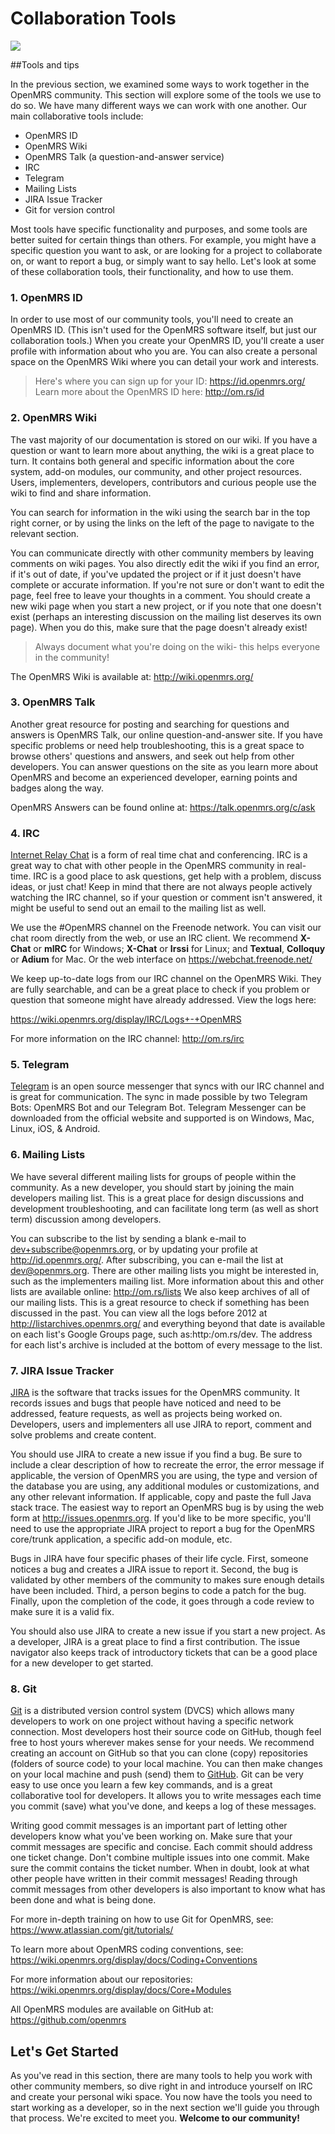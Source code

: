 # Collaboration Tools
![](http://write.flossmanuals.net/openmrs-developers-guide/collaboration-tools/static/Collaboration%20Tools.jpg)



##Tools and tips

In the previous section, we examined some ways to work together in the OpenMRS community. This section will explore some of the tools we use to do so. We have many different ways we can work with one another. Our main collaborative tools include:

* OpenMRS ID
* OpenMRS Wiki
* OpenMRS Talk (a question-and-answer service)
* IRC
* Telegram
* Mailing Lists
* JIRA Issue Tracker 
* Git for version control

Most tools have specific functionality and purposes, and some tools are better suited for certain things than others. For example, you might have a specific question you want to ask, or are looking for a project to collaborate on, or want to report a bug, or simply want to say hello. 
Let's look at some of these collaboration tools, their functionality, and how to use them.

### 1. OpenMRS ID 

In order to use most of our community tools, you'll need to create an OpenMRS ID. (This isn't used for the OpenMRS software itself, but just our collaboration tools.) When you create your OpenMRS ID, you'll create a user profile with information about who you are. You can also create a personal space on the OpenMRS Wiki where you can detail your work and interests.


> Here's where you can sign up for your ID:  https://id.openmrs.org/
Learn more about the OpenMRS ID here: http://om.rs/id


### 2. OpenMRS Wiki

The vast majority of our documentation is stored on our wiki. If you have a question or want to learn more about anything, the wiki is a great place to turn. It contains both general and specific information about the core system, add-on modules, our community, and other project resources. Users, implementers, developers, contributors and curious people use the wiki to find and share information. 

You can search for information in the wiki using the search bar in the top right corner, or by using the links on the left of the page to navigate to the relevant section.

You can communicate directly with other community members by leaving comments on wiki pages. You also directly edit the wiki if you find an error, if it's out of date, if you've updated the project or if it just doesn't have complete or accurate information. If you're not sure or don't want to edit the page, feel free to leave your thoughts in a comment. You should create a new wiki page when you start a new project, or if you note that one doesn't exist (perhaps an interesting discussion on the mailing list deserves its own page). When you do this, make sure that the page doesn't already exist!  


> Always document what you're doing on the wiki- this helps everyone in the community! 



The OpenMRS Wiki is available at: http://wiki.openmrs.org/  

### 3. OpenMRS Talk

Another great resource for posting and searching for questions and answers is OpenMRS Talk, our online question-and-answer site. If you have specific problems or need help troubleshooting, this is a great space to browse others' questions and answers, and seek out help from other developers. You can answer questions on the site as you learn more about OpenMRS and become an experienced developer, earning points and badges along the way. 

OpenMRS Answers can be found online at: https://talk.openmrs.org/c/ask

### 4. IRC

[Internet Relay Chat](https://en.wikipedia.org/wiki/Internet_Relay_Chat) is a form of real time chat and conferencing. IRC is a great way to chat with other people in the OpenMRS community in real-time. IRC is a good place to ask questions, get help with a problem, discuss ideas, or just chat! Keep in mind that there are not always people actively watching the IRC channel, so if your question or comment isn't answered, it might be useful to send out an email to the mailing list as well. 

We use the #OpenMRS channel on the Freenode network. You can visit our chat room directly from the web, or use an IRC client. We recommend **X-Chat** or **mIRC** for Windows; **X-Chat** or **Irssi** for Linux; and **Textual**, **Colloquy** or **Adium** for Mac. Or the web interface on https://webchat.freenode.net/ 

We keep up-to-date logs from our IRC channel on the OpenMRS Wiki. They are fully searchable, and can be a great place to check if you problem or question that someone might have already addressed. View the logs here: 

https://wiki.openmrs.org/display/IRC/Logs+-+OpenMRS

For more information on the IRC channel: http://om.rs/irc 

### 5. Telegram 
[Telegram](https://telegram.org) is an open source messenger that syncs with our IRC channel and is great for communication. The sync in made possible by two Telegram Bots: OpenMRS Bot and our Telegram Bot. Telegram Messenger can be downloaded from the official website and supported is on Windows, Mac, Linux, iOS, &amp; Android.

### 6. Mailing Lists

We have several different mailing lists for groups of people within the community. As a new developer, you should start by joining the main developers mailing list. This is a great place for design discussions and development troubleshooting, and can facilitate long term (as well as short term) discussion among developers.

You can subscribe to the list by sending a blank e-mail to dev+subscribe@openmrs.org, or by updating your profile at http://id.openmrs.org/.
After subscribing, you can e-mail the list at dev@openmrs.org. 
There are other mailing lists you might be interested in, such as the implementers mailing list. More information about this and other lists are available online: http://om.rs/lists
We also keep archives of all of our mailing lists. This is a great resource to check if something has been discussed in the past. You can view all the logs before 2012 at http://listarchives.openmrs.org/ and everything beyond that date is available on each list's Google Groups page, such as:http:/om.rs/dev. The address for each list's archive is included at the bottom of every message to the list. 

### 7. JIRA Issue Tracker

[JIRA](https://www.atlassian.com/software/jira) is the software that tracks issues for the OpenMRS community. It records issues and bugs that people have noticed and need to be addressed, feature requests, as well as projects being worked on. Developers, users and implementers all use JIRA to report, comment and solve problems and create content. 

You should use JIRA to create a new issue if you find a bug. Be sure to include a clear description of how to recreate the error, the error message if applicable, the version of OpenMRS you are using, the type and version of the database you are using, any additional modules or customizations, and any other relevant information. If applicable, copy and paste the full Java stack trace. The easiest way to report an OpenMRS bug is by using the web form at http://issues.openmrs.org. If you'd like to be more specific, you'll need to use the appropriate JIRA project to report a bug for the OpenMRS core/trunk application, a specific add-on module, etc.

Bugs in JIRA have four specific phases of their life cycle. First, someone notices a bug and creates a JIRA issue to report it. Second, the bug is validated by other members of the community to makes sure enough details have been included. Third, a person begins to code a patch for the bug. Finally, upon the completion of the code, it goes through a code review to make sure it is a valid fix.   

You should also use JIRA to create a new issue if you start a new project. As a developer, JIRA is a great place to find a first contribution. The issue navigator also keeps track of introductory tickets that can be a good place for a new developer to get started. 

### 8. Git

[Git](https://www.atlassian.com/git/tutorials/) is a distributed version control system (DVCS) which allows many developers to work on one project without having a specific network connection. Most developers host their source code on GitHub, though feel free to host yours wherever makes sense for your needs. We recommend creating an account on GitHub so that you can clone (copy) repositories (folders of source code) to your local machine. You can then make changes on your local machine and push (send) them to [GitHub](https://github.com). Git can be very easy to use once you learn a few key commands, and is a great collaborative tool for developers. It allows you to write messages each time you commit (save) what you've done, and keeps a log of these messages.

Writing good commit messages is an important part of letting other developers know what you've been working on. Make sure that your commit messages are specific and concise. Each commit should address one ticket change. Don't combine multiple issues into one commit. Make sure the commit contains the ticket number. When in doubt, look at what other people have written in their commit messages! Reading through commit messages from other developers is also important to know what has been done and what is being done.

For more in-depth training on how to use Git for OpenMRS, see: https://www.atlassian.com/git/tutorials/

To learn more about OpenMRS coding conventions, see: https://wiki.openmrs.org/display/docs/Coding+Conventions

For more information about our repositories: https://wiki.openmrs.org/display/docs/Core+Modules

All OpenMRS modules are available on GitHub at: https://github.com/openmrs

## Let's Get Started 
As you've read in this section, there are many tools to help you work with other community members, so dive right in and introduce yourself on IRC and create your personal wiki space. You now have the tools you need to start working as a developer, so in the next section we'll guide you through that process. We're excited to meet you. **Welcome to our community!**

